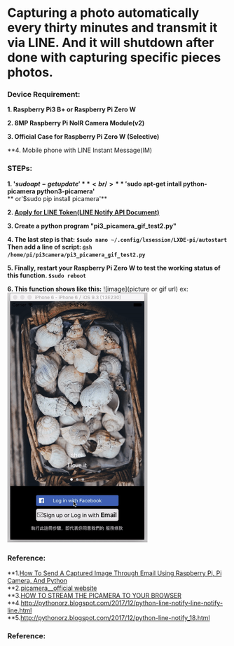 # Capturing a photo automatically every thirty minutes and transmit it via LINE. And it will shutdown after done with capturing specific pieces photos.

### Device Requirement:

**1. Raspberry Pi3 B+ or Raspberry Pi Zero W**

**2. 8MP Raspberry Pi NoIR Camera Module(v2)**

**3. Official Case for Raspberry Pi Zero W (Selective)**

**4. Mobile phone with LINE Instant Message(IM)


### STEPs:

**1. '$sudo apt-get update'**<br/>
**   '$sudo apt-get intall python-picamera python3-picamera'**<br/>
**   or'$sudo pip install picamera'**<br/>

**2. [Apply for LINE Token(LINE Notify API Document)](https://notify-bot.line.me/zh_TW/)**

**3. Create a python program "pi3_picamera_gif_test2.py"**

**4. The last step is that: `$sudo nano ~/.config/lxsession/LXDE-pi/autostart` Then add a line of script: `@sh /home/pi/pi3camera/pi3_picamera_gif_test2.py`**

**5. Finally, restart your Raspberry Pi Zero W to test the working status of this function.  `$sudo reboot`**

**6. This function shows like this:**
![image](picture or gif url)
ex:![image](https://github.com/stephyang/CarouSell-test/blob/master/CarouSell-test-login.gif)


### Reference:

**1.[How To Send A Captured Image Through Email Using Raspberry Pi, Pi Camera, And Python](https://www.c-sharpcorner.com/article/how-to-send-the-captured-an-image-through-the-mail-using-raspberry-pi-and-python/)
<br/>
**2.[picamera__official website](https://picamera.readthedocs.io/en/release-1.10/api_camera.html)
<br/>
**3.[HOW TO STREAM THE PICAMERA TO YOUR BROWSER](https://desertbot.io/blog/how-to-stream-the-picamera)
<br/>
**4.<http://pythonorz.blogspot.com/2017/12/python-line-notify-line-notify-line.html>
<br/>
**5.<http://pythonorz.blogspot.com/2017/12/python-line-notify_18.html>
<br/>

### Reference: